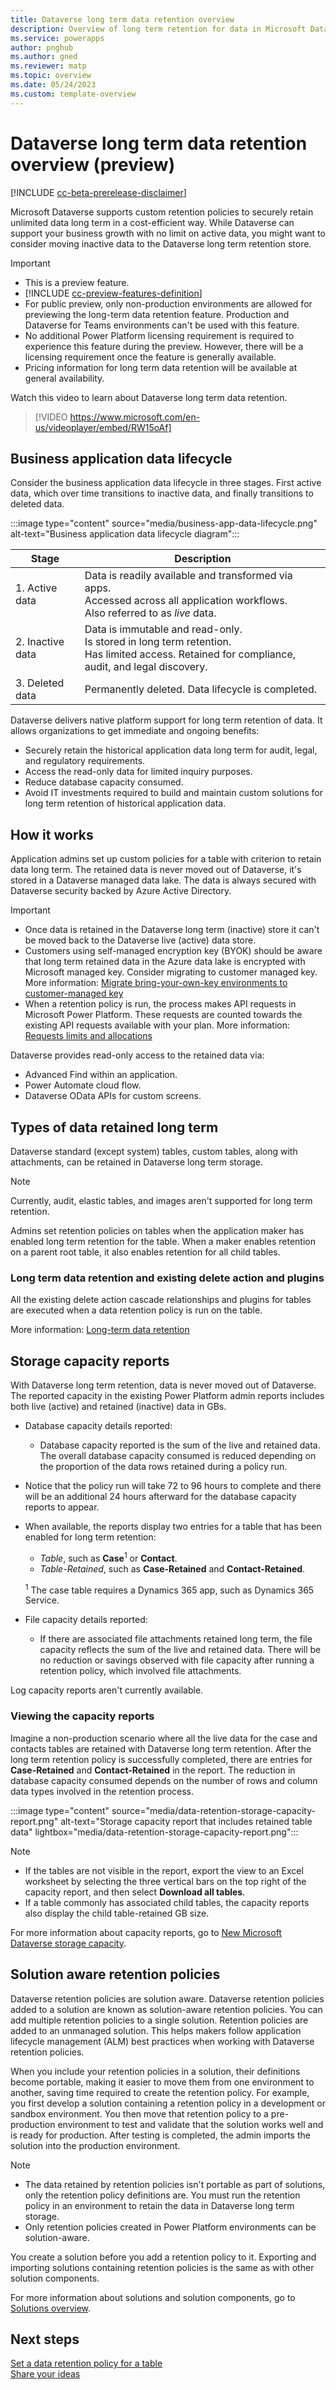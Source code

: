 ```yaml
---
title: Dataverse long term data retention overview
description: Overview of long term retention for data in Microsoft Dataverse 
ms.service: powerapps
author: pnghub
ms.author: gned
ms.reviewer: matp
ms.topic: overview
ms.date: 05/24/2023
ms.custom: template-overview
---
```

# Dataverse long term data retention overview (preview)

[!INCLUDE [cc-beta-prerelease-disclaimer](../../includes/cc-beta-prerelease-disclaimer.md)]

Microsoft Dataverse supports custom retention policies to securely retain unlimited data long term in a cost-efficient way. While Dataverse can support your business growth with no limit on active data, you might want to consider moving inactive data to the Dataverse long term retention store.

> [!IMPORTANT]
> - This is a preview feature.
> - [!INCLUDE [cc-preview-features-definition](../../includes/cc-preview-features-definition.md)]
> - For public preview, only non-production environments are allowed for previewing the long-term data retention feature. Production and Dataverse for Teams environments can't be used with this feature.
> - No additional Power Platform licensing requirement is required to experience this feature during the preview. However, there will be a licensing requirement once the feature is generally available.
> - Pricing information for long term data retention will be available at general availability.

Watch this video to learn about Dataverse long term data retention.
> [!VIDEO https://www.microsoft.com/en-us/videoplayer/embed/RW15oAf]

## Business application data lifecycle

Consider the business application data lifecycle in three stages. First active data, which over time transitions to inactive data, and finally transitions to deleted data.

:::image type="content" source="media/business-app-data-lifecycle.png" alt-text="Business application data lifecycle diagram"::: 

|Stage  |Description  |
|---------|---------|
|1. Active data     |  Data is readily available and transformed via apps. <br /> Accessed across all application workflows.  <br /> Also referred to as *live* data.     |
|2. Inactive data     | Data is immutable and read-only. <br />  Is stored in long term retention.  <br /> Has limited access. Retained for compliance, audit, and legal discovery.      |
|3. Deleted data   |  Permanently deleted. Data lifecycle is completed.        |

Dataverse delivers native platform support for long term retention of data. It allows organizations to get immediate and ongoing benefits:

- Securely retain the historical application data long term for audit, legal, and regulatory requirements.
- Access the read-only data for limited inquiry purposes.
- Reduce database capacity consumed.
- Avoid IT investments required to build and maintain custom solutions for long term retention of historical application data.

## How it works

Application admins set up custom policies for a table with criterion to retain data long term. The retained data is never moved out of Dataverse, it's stored in a Dataverse managed data lake. The data is always secured with Dataverse security backed by Azure Active Directory.  

> [!IMPORTANT]
> - Once data is retained in the Dataverse long term (inactive) store it can't be moved back to the Dataverse live (active) data store.
> - Customers using self-managed encryption key (BYOK) should be aware that long term retained data in the Azure data lake is encrypted with Microsoft managed key. Consider migrating to customer managed key. More information: [Migrate bring-your-own-key environments to customer-managed key](/power-platform/admin/cmk-migrate-from-byok)
> - When a retention policy is run, the process makes API requests in Microsoft Power Platform. These requests are counted towards the existing API requests available with your plan. More information: [Requests limits and allocations](/power-platform/admin/api-request-limits-allocations)

Dataverse provides read-only access to the retained data via:

- Advanced Find within an application.
- Power Automate cloud flow.
- Dataverse OData APIs for custom screens.

## Types of data retained long term

Dataverse standard (except system) tables, custom tables, along with attachments, can be retained in Dataverse long term storage.

> [!NOTE]
> Currently, audit, elastic tables, and images aren't supported for long term retention.

Admins set retention policies on tables when the application maker has enabled long term retention for the table. When a maker enables retention on a parent root table, it also enables retention for all child tables.

### Long term data retention and existing delete action and plugins

All the existing delete action cascade relationships and plugins for tables are executed when a data retention policy is run on the table.

More information: [Long-term data retention](../../developer/data-platform/long-term-retention.md)

## Storage capacity reports

With Dataverse long term retention, data is never moved out of Dataverse. The reported capacity in the existing Power Platform admin reports includes both live (active) and retained (inactive) data in GBs.

- Database capacity details reported:
  - Database capacity reported is the sum of the live and retained data. The overall database capacity consumed is reduced depending on the proportion of the data rows retained during a policy run.  
- Notice that the policy run will take 72 to 96 hours to complete and there will be an additional 24 hours afterward for the database capacity reports to appear.
- When available, the reports display two entries for a table that has been enabled for long term retention:
   - *Table*, such as **Case**<sup>1</sup> or **Contact**.
   - *Table-Retained*, such as **Case-Retained** and **Contact-Retained**.

   <sup>1</sup> The case table requires a Dynamics 365 app, such as Dynamics 365 Service.

- File capacity details reported:
  - If there are associated file attachments retained long term, the file capacity reflects the sum of the live and retained data. There will be no reduction or savings observed with file capacity after running a retention policy, which involved file attachments.  

Log capacity reports aren't currently available.

### Viewing the capacity reports

Imagine a non-production scenario where all the live data for the case and contacts tables are retained with Dataverse long term retention. After the long term retention policy is successfully completed, there are entries for **Case-Retained** and **Contact-Retained** in the report. The reduction in database capacity consumed depends on the number of rows and column data types involved in the retention process.

:::image type="content" source="media/data-retention-storage-capacity-report.png" alt-text="Storage capacity report that includes retained table data" lightbox="media/data-retention-storage-capacity-report.png":::

> [!NOTE]
> - If the tables are not visible in the report, export the view to an Excel worksheet by selecting the three vertical bars on the top right of the capacity report, and then select **Download all tables**. 
> - If a table commonly has associated child tables, the capacity reports also display the child table-retained GB size.

For more information about capacity reports, go to [New Microsoft Dataverse storage capacity](/power-platform/admin/capacity-storage).

## Solution aware retention policies

Dataverse retention policies are solution aware. Dataverse retention policies added to a solution are known as solution-aware retention policies. You can add multiple retention policies to a single solution. Retention policies are added to an unmanaged solution. This helps makers follow application lifecycle management (ALM) best practices when working with Dataverse retention policies.

When you include your retention policies in a solution, their definitions become portable, making it easier to move them from one environment to another, saving time required to create the retention policy. For example, you first develop a solution containing a retention policy in a development or sandbox environment. You then move that retention policy to a pre-production environment to test and validate that the solution works well and is ready for production. After testing is completed, the admin imports the solution into the production environment.

> [!NOTE]
> - The data retained by retention policies isn't portable as part of solutions, only the retention policy definitions are. You must run the retention policy in an environment to retain the data in Dataverse long term storage.
> - Only retention policies created in Power Platform environments can be solution-aware.

You create a solution before you add a retention policy to it. Exporting and importing solutions containing retention policies is the same as with other solution components.

For more information about solutions and solution components, go to [Solutions overview](solutions-overview.md).

## Next steps

[Set a data retention policy for a table](data-retention-set.md) <br />
[Share your ideas](https://experience.dynamics.com/ideas/categories/list/?category=55f731de-11f3-ed11-8848-00224827ed7b&forum=eef9aef6-0ff3-ed11-8848-00224827e88b)
